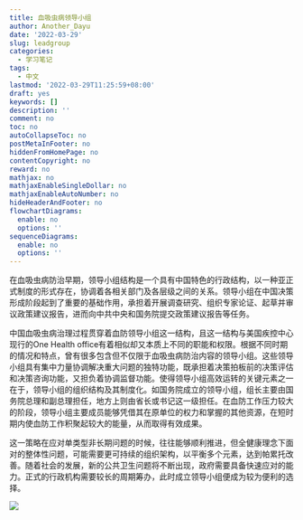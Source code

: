 ```yaml
---
title: 血吸虫病领导小组
author: Another_Dayu
date: '2022-03-29'
slug: leadgroup
categories:
  - 学习笔记
tags:
  - 中文
lastmod: '2022-03-29T11:25:59+08:00'
draft: yes
keywords: []
description: ''
comment: no
toc: no
autoCollapseToc: no
postMetaInFooter: no
hiddenFromHomePage: no
contentCopyright: no
reward: no
mathjax: no
mathjaxEnableSingleDollar: no
mathjaxEnableAutoNumber: no
hideHeaderAndFooter: no
flowchartDiagrams:
  enable: no
  options: ''
sequenceDiagrams:
  enable: no
  options: ''
---
```


在血吸虫病防治早期，领导小组结构是一个具有中国特色的行政结构，以一种亚正式制度的形式存在，协调着各相关部门及各层级之间的关系。领导小组在中国决策形成阶段起到了重要的基础作用，承担着开展调查研究、组织专家论证、起草并审议政策建议报告，进而向中共中央和国务院提交政策建议报告等任务。

中国血吸虫病治理过程贯穿着血防领导小组这一结构，且这一结构与美国疾控中心现行的One Health office有着相似却又本质上不同的职能和权限。根据不同时期的情况和特点，曾有很多包含但不仅限于血吸虫病防治内容的领导小组。这些领导小组具有集中力量协调解决重大问题的独特功能，既承担着决策拍板前的决策评估和决策咨询功能，又担负着协调监督功能。使得领导小组高效运转的关键元素之一在于，领导小组的组织结构及其制度化。如国务院成立的领导小组，组长主要由国务院总理和副总理担任，地方上则由省长或书记这一级担任。在血防工作压力较大的阶段，领导小组主要成员能够凭借其在原单位的权力和掌握的其他资源，在短时期内使血防工作积聚起较大的能量，从而取得有效成果。

这一策略在应对单类型非长期问题的时候，往往能够顺利推进，但全健康理念下面对的整体性问题，可能需要更可持续的组织架构，以平衡多个元素，达到帕累托改善。随着社会的发展，新的公共卫生问题将不断出现，政府需要具备快速应对的能力。正式的行政机构需要较长的周期筹办，此时成立领导小组便成为较为便利的选择。

![](/post/2022-03-29-leadgroup/index.zh-cn_files/WechatIMG351.png)